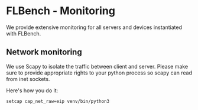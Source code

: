 # FLBench - Monitoring

We provide extensive monitoring for all servers and devices instantiated with FLBench. 

## Network monitoring
We use Scapy to isolate the traffic between client and server. 
Please make sure to provide appropriate rights to your python process so scapy can read from inet sockets.

Here's how you do it: 
```
setcap cap_net_raw=eip venv/bin/python3
```